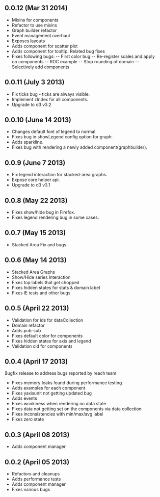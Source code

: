 ## 0.0.12 (Mar 31 2014)

- Mixins for components
- Refactor to use mixins
- Graph builder refactor
- Event management overhaul
- Exposes layouts
- Adds component for scatter plot
- Adds component for tooltip. Related bug fixes
- Fixes following bugs:
 -- First color bug
 -- Re-register scales and apply on components
 -- ROC example
 -- Stop rounding of domain
 -- Selectively add components


## 0.0.11 (July 3 2013)

- Fix ticks bug - ticks are always visible.
- Implement zIndex for all components.
- Upgrade to d3 v3.2

## 0.0.10 (June 14 2013)

- Changes default font of legend to normal.
- Fixes bug in showLegend config option for graph.
- Adds sparkline.
- Fixes bug with rendering a newly added component(graphbuilder).

## 0.0.9 (June 7 2013)

- Fix legend interaction for stacked-area graphs.
- Expose core helper api.
- Upgrade to d3 v3.1

## 0.0.8 (May 22 2013)

- Fixes show/hide bug in Firefox.
- Fixes legend rendering bug in some cases.

## 0.0.7 (May 15 2013)

- Stacked Area Fix and bugs.

## 0.0.6 (May 14 2013)

- Stacked Area Graphs
- Show/Hide series Interaction
- Fixes top labels that get chopped
- Fixes hidden states for stats & domain label
- Fixes IE tests and other bugs

## 0.0.5 (April 22 2013)

- Validation for ids for dataCollection
- Domain refactor
- Adds pub-sub
- Fixes default color for components
- Fixes hidden states for axis and legend
- Validation cid for components

## 0.0.4 (April 17 2013)

Bugfix release to address bugs reported by reach team

- Fixes memory leaks found during performance testing
- Adds examples for each component
- Fixes yaxisunit not getting updated bug
- Adds events
- Fixes wonkiness when rendering no data state
- Fixes data not getting set on the components via data collection
- Fixes inconsistencies with min/max/avg label
- Fixes zero state

## 0.0.3 (April 08 2013)

- Adds component manager

## 0.0.2 (April 05 2013)

- Refactors and cleanups
- Adds performance tests
- Adds component manager
- Fixes various bugs

